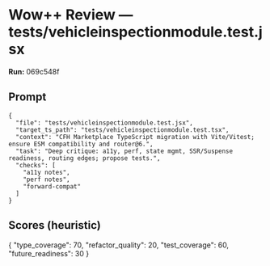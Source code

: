 # Wow++ Review — tests/vehicleinspectionmodule.test.jsx

**Run:** 069c548f

## Prompt

```
{
  "file": "tests/vehicleinspectionmodule.test.jsx",
  "target_ts_path": "tests/vehicleinspectionmodule.test.tsx",
  "context": "CFH Marketplace TypeScript migration with Vite/Vitest; ensure ESM compatibility and router@6.",
  "task": "Deep critique: a11y, perf, state mgmt, SSR/Suspense readiness, routing edges; propose tests.",
  "checks": [
    "a11y notes",
    "perf notes",
    "forward-compat"
  ]
}
```

## Scores (heuristic)

{
  "type_coverage": 70,
  "refactor_quality": 20,
  "test_coverage": 60,
  "future_readiness": 30
}
